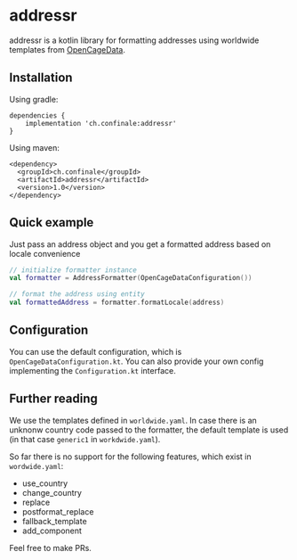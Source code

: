 # addressr

addressr is a kotlin library for formatting addresses using worldwide templates from [OpenCageData](https://github.com/OpenCageData/address-formatting).

## Installation

Using gradle:
```
dependencies {
    implementation 'ch.confinale:addressr'
}
```

Using maven:
```
<dependency>
  <groupId>ch.confinale</groupId>
  <artifactId>addressr</artifactId>
  <version>1.0</version>
</dependency>
```

## Quick example
Just pass an address object and you get a formatted address based on locale convenience

```kotlin
// initialize formatter instance
val formatter = AddressFormatter(OpenCageDataConfiguration())

// format the address using entity
val formattedAddress = formatter.formatLocale(address)
```

## Configuration

You can use the default configuration, which is ```OpenCageDataConfiguration.kt```. You can also provide your own config
implementing the ```Configuration.kt``` interface.

## Further reading

We use the templates defined in ```worldwide.yaml```. In case there is an unknonw country code passed to the formatter, 
the default template is used (in that case ```generic1``` in ```workdwide.yaml```).

So far there is no support for the following features, which exist in ```wordwide.yaml```:
* use_country
* change_country
* replace
* postformat_replace
* fallback_template
* add_component

Feel free to make PRs.
